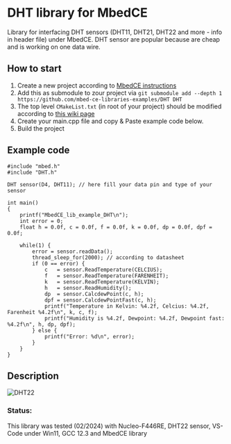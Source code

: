 # DHT library for MbedCE

Library for interfacing DHT sensors (DHT11, DHT21, DHT22 and more - info in header file) under MbedCE. DHT sensor are popular because are cheap and is working on one data wire.

## How to start
1. Create a new project according to [MbedCE instructions](https://github.com/mbed-ce/mbed-os/wiki)
2. Add this as submodule to zour project via `git submodule add --depth 1 https://github.com/mbed-ce-libraries-examples/DHT DHT`
3. The top level `CMakeList.txt` (in root of your project) should be modified according to [this wiki page](https://github.com/mbed-ce/mbed-os/wiki/MbedOS-configuration#libraries-in-your-application)
4. Create your main.cpp file and copy & Paste example code below.
5. Build the project

## Example code
```
#include "mbed.h"
#include "DHT.h"

DHT sensor(D4, DHT11); // here fill your data pin and type of your sensor

int main()
{
    printf("MbedCE_lib_example_DHT\n");
    int error = 0;
    float h = 0.0f, c = 0.0f, f = 0.0f, k = 0.0f, dp = 0.0f, dpf = 0.0f;

    while(1) {
        error = sensor.readData();
        thread_sleep_for(2000); // according to datasheet
        if (0 == error) {
            c   = sensor.ReadTemperature(CELCIUS);
            f   = sensor.ReadTemperature(FARENHEIT);
            k   = sensor.ReadTemperature(KELVIN);
            h   = sensor.ReadHumidity();
            dp  = sensor.CalcdewPoint(c, h);
            dpf = sensor.CalcdewPointFast(c, h);
            printf("Temperature in Kelvin: %4.2f, Celcius: %4.2f, Farenheit %4.2f\n", k, c, f);
            printf("Humidity is %4.2f, Dewpoint: %4.2f, Dewpoint fast: %4.2f\n", h, dp, dpf);
        } else {
            printf("Error: %d\n", error);
        }
    }
}
```
## Description
![DHT22](https://github.com/mbed-ce-libraries-examples/DHT/assets/23274499/e8a91e1c-c52b-4f45-8490-071bc0db6c3d)

### Status:
This library was tested (02/2024) with Nucleo-F446RE, DHT22 sensor, VS-Code under Win11, GCC 12.3 and MbedCE library
